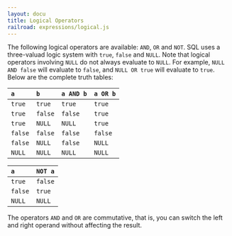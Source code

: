 ```yaml
---
layout: docu
title: Logical Operators
railroad: expressions/logical.js
---
```


<div id="rrdiagram"></div>

The following logical operators are available: `AND`, `OR` and `NOT`. SQL uses a three-valuad logic system with `true`, `false` and `NULL`. Note that logical operators involving `NULL` do not always evaluate to `NULL`. For example, `NULL AND false` will evaluate to `false`, and `NULL OR true` will evaluate to `true`. Below are the complete truth tables:

| `a` | `b` | `a AND b` | `a OR b` |
|:---|:---|:---|:---|
| `true` | `true` | `true` | `true` |
| `true` | `false` | `false` | `true` |
| `true` | `NULL` | `NULL` | `true` |
| `false` | `false` | `false` | `false` |
| `false` | `NULL` | `false` | `NULL` |
| `NULL` | `NULL` | `NULL` | `NULL`|

| `a` | `NOT a` |
|:---|:---|
| `true` | `false` |
| `false` | `true` |
| `NULL` | `NULL` |

The operators `AND` and `OR` are commutative, that is, you can switch the left and right operand without affecting the result.
